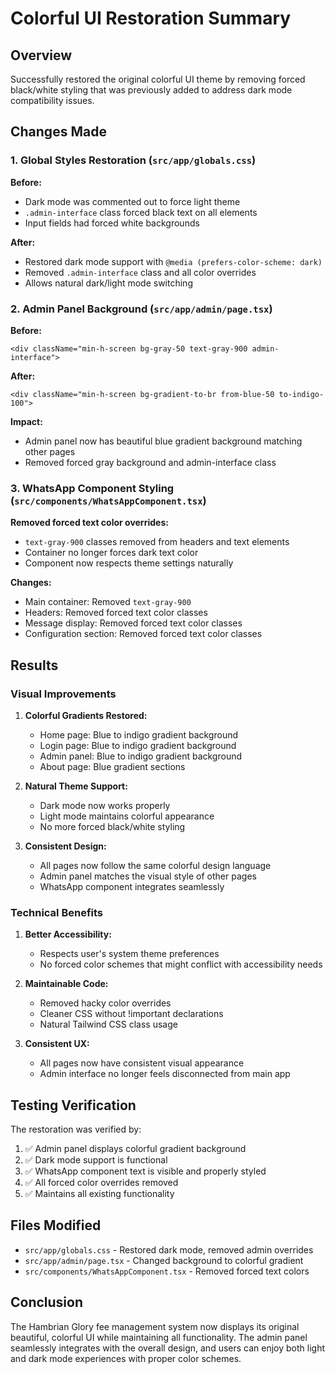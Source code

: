 # Colorful UI Restoration Summary

## Overview
Successfully restored the original colorful UI theme by removing forced black/white styling that was previously added to address dark mode compatibility issues.

## Changes Made

### 1. Global Styles Restoration (`src/app/globals.css`)
**Before:**
- Dark mode was commented out to force light theme
- `.admin-interface` class forced black text on all elements
- Input fields had forced white backgrounds

**After:**
- Restored dark mode support with `@media (prefers-color-scheme: dark)`
- Removed `.admin-interface` class and all color overrides
- Allows natural dark/light mode switching

### 2. Admin Panel Background (`src/app/admin/page.tsx`)
**Before:**
```tsx
<div className="min-h-screen bg-gray-50 text-gray-900 admin-interface">
```

**After:**
```tsx
<div className="min-h-screen bg-gradient-to-br from-blue-50 to-indigo-100">
```

**Impact:**
- Admin panel now has beautiful blue gradient background matching other pages
- Removed forced gray background and admin-interface class

### 3. WhatsApp Component Styling (`src/components/WhatsAppComponent.tsx`)
**Removed forced text color overrides:**
- `text-gray-900` classes removed from headers and text elements
- Container no longer forces dark text color
- Component now respects theme settings naturally

**Changes:**
- Main container: Removed `text-gray-900`
- Headers: Removed forced text color classes
- Message display: Removed forced text color classes
- Configuration section: Removed forced text color classes

## Results

### Visual Improvements
1. **Colorful Gradients Restored:**
   - Home page: Blue to indigo gradient background
   - Login page: Blue to indigo gradient background
   - Admin panel: Blue to indigo gradient background
   - About page: Blue gradient sections

2. **Natural Theme Support:**
   - Dark mode now works properly
   - Light mode maintains colorful appearance
   - No more forced black/white styling

3. **Consistent Design:**
   - All pages now follow the same colorful design language
   - Admin panel matches the visual style of other pages
   - WhatsApp component integrates seamlessly

### Technical Benefits
1. **Better Accessibility:**
   - Respects user's system theme preferences
   - No forced color schemes that might conflict with accessibility needs

2. **Maintainable Code:**
   - Removed hacky color overrides
   - Cleaner CSS without !important declarations
   - Natural Tailwind CSS class usage

3. **Consistent UX:**
   - All pages now have consistent visual appearance
   - Admin interface no longer feels disconnected from main app

## Testing Verification

The restoration was verified by:
1. ✅ Admin panel displays colorful gradient background
2. ✅ Dark mode support is functional
3. ✅ WhatsApp component text is visible and properly styled
4. ✅ All forced color overrides removed
5. ✅ Maintains all existing functionality

## Files Modified
- `src/app/globals.css` - Restored dark mode, removed admin overrides
- `src/app/admin/page.tsx` - Changed background to colorful gradient
- `src/components/WhatsAppComponent.tsx` - Removed forced text colors

## Conclusion
The Hambrian Glory fee management system now displays its original beautiful, colorful UI while maintaining all functionality. The admin panel seamlessly integrates with the overall design, and users can enjoy both light and dark mode experiences with proper color schemes.

